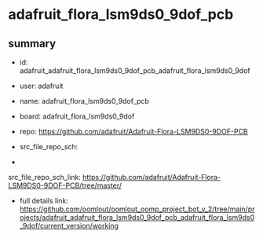 # adafruit_flora_lsm9ds0_9dof_pcb
 
## summary 
* id: adafruit_adafruit_flora_lsm9ds0_9dof_pcb_adafruit_flora_lsm9ds0_9dof
* user: adafruit
* name: adafruit_flora_lsm9ds0_9dof_pcb
* board: adafruit_flora_lsm9ds0_9dof
* repo: https://github.com/adafruit/Adafruit-Flora-LSM9DS0-9DOF-PCB



* src_file_repo_sch: 
*
 src_file_repo_sch_link: https://github.com/adafruit/Adafruit-Flora-LSM9DS0-9DOF-PCB/tree/master/
* full details link: https://github.com/oomlout/oomlout_oomp_project_bot_v_2/tree/main/projects/adafruit_adafruit_flora_lsm9ds0_9dof_pcb_adafruit_flora_lsm9ds0_9dof/current_version/working  






